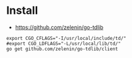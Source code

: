 # Install
- https://github.com/zelenin/go-tdlib

```
export CGO_CFLAGS="-I/usr/local/include/td/"
#export CGO_LDFLAGS="-L/usr/local/lib/td/"
go get github.com/zelenin/go-tdlib/client
```
